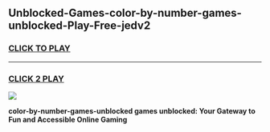 
## Unblocked-Games-color-by-number-games-unblocked-Play-Free-jedv2
<h3>
<a href="https://premium76.site?title=color-by-number-games-unblocked&ref=10A">CLICK TO PLAY</a></h3>
<hr>

<h3>
<a href="https://premium76.site?title=color-by-number-games-unblocked&ref=10A">CLICK 2 PLAY</a>
  
</h3>

<a href="https://premium76.site?title=color-by-number-games-unblocked&ref=10A"><img src="https://clearcache.store/games.png"></a>


**color-by-number-games-unblocked games unblocked: Your Gateway to Fun and Accessible Online Gaming**
